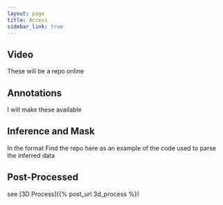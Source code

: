 ```yaml
---
layout: page
title: Access
sidebar_link: true
---
```



## Video

These will be a repo online

## Annotations

I will make these available

## Inference and Mask

In the format
Find the repo here as an example of the code used to parse the inferred data

## Post-Processed
see [3D Process]({% post_url 3d_process %})